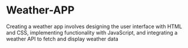 # Weather-APP
Creating a weather app involves designing the user interface with HTML and CSS, implementing functionality with JavaScript, and integrating a weather API to fetch and display weather data
